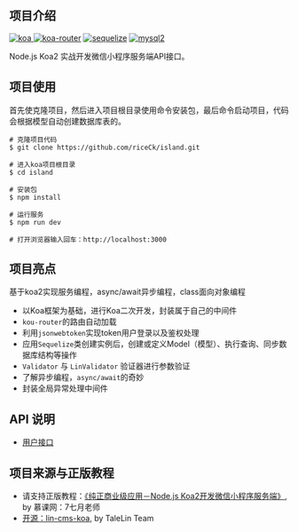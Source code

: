 ## 项目介绍
[![koa](https://img.shields.io/badge/koa-%5E2.7.0-brightgreen.svg) ](https://www.npmjs.com/package/koa)
[![koa-router](https://img.shields.io/badge/koa--router-%5E7.4.0-brightgreen.svg)](https://www.npmjs.com/package/koa-router)
[![sequelize](https://img.shields.io/badge/sequelize-%5E5.6.1-brightgreen.svg)](https://www.npmjs.com/package/sequelize)
[![mysql2](https://img.shields.io/badge/mysql2-%5E1.6.5-brightgreen.svg)](https://www.npmjs.com/package/mysql2)

Node.js Koa2 实战开发微信小程序服务端API接口。

## 项目使用
首先使克隆项目，然后进入项目根目录使用命令安装包，最后命令启动项目，代码会根据模型自动创建数据库表的。
```
# 克隆项目代码
$ git clone https://github.com/riceCk/island.git

# 进入koa项目根目录
$ cd island

# 安装包
$ npm install

# 运行服务
$ npm run dev

# 打开浏览器输入回车：http://localhost:3000
```

## 项目亮点
基于koa2实现服务编程，async/await异步编程，class面向对象编程

- 以Koa框架为基础，进行Koa二次开发，封装属于自己的中间件
- `kou-router`的路由自动加载
- 利用`jsonwebtoken`实现token用户登录以及鉴权处理
- 应用`Sequelize`类创建实例后，创建或定义Model（模型）、执行查询、同步数据库结构等操作
- `Validator` 与 `LinValidator` 验证器进行参数验证
- 了解异步编程，`async/await`的奇妙
- 封装全局异常处理中间件

## API 说明
- [用户接口](./doc/user.md)

## 项目来源与正版教程
- 请支持正版教程：[《纯正商业级应用－Node.js Koa2开发微信小程序服务端》](https://s.imooc.com/SHHXs2R), by 慕课网：7七月老师
- [开源：lin-cms-koa](https://github.com/TaleLin/lin-cms-koa), by TaleLin Team

